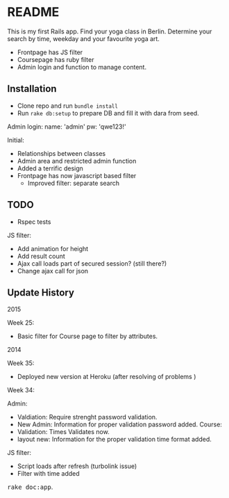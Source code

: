 # README

This is my first Rails app. Find your yoga class in Berlin. Determine your search by time, weekday and your favourite yoga art.

- Frontpage has JS filter
- Coursepage has ruby filter
- Admin login and function to manage content.

## Installation
- Clone repo and run `bundle install`
- Run `rake db:setup` to prepare DB and fill it with dara from seed.

Admin login:
name:		'admin'
pw: 		'qwe123!'

Initial:
- Relationships between classes
- Admin area and restricted admin function
- Added a terrific design
- Frontpage has now javascript based filter
  - Improved filter: separate search

## TODO
- Rspec tests

JS filter:
 - Add animation for height
 - Add result count
 - Ajax call loads part of secured session? (still there?)
 - Change ajax call for json

## Update History

2015

Week 25:
  - Basic filter for Course page to filter by attributes.

2014

Week 35:
- Deployed new version at Heroku (after resolving of problems )

Week 34:

Admin:
- Valdiation: Require strenght password validation.
- New Admin: Information for proper validation password added.
Course:
- Validation: Times Validates now.
- layout new: Information for the proper validation time format added.

JS filter:
 - Script loads after refresh (turbolink issue)
 - Filter with time added

<tt>rake doc:app</tt>.
